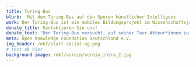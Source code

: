 ```yaml
---
title: Turing-Bus
blurb:  Mit dem Turing-Bus auf den Spuren künstlicher Intelligenz
work: Der Turing-Bus ist ein mobiles Bildungsprojekt im Wissenschaftsjahr 2019.  In Workshops, Diskussionen und Exkursionen können sich 15-bis 19-jährige Schüler*innen kritisch mit dem Thema KI und Maschinenlernen auseinandersetzen.
donate_title: Kontaktieren Sie uns!
donate_text: 'Der Turing-Bus versucht, auf seiner Tour Akteur*innen zu involvieren, die thematischen Input liefern und den teilnehmenden Schüler*innen inhaltliche und kritische Herangehensweisen vermitteln. Aktuell läuft die Stationenplanung für dieses Jahr.'
meta: Open Knowledge Foundation Deutschland e.V.
img_header: /okf/start-social-og.png
# test ab hier
background-image: /okf/verein/verein_intro_2.jpg
---
```

